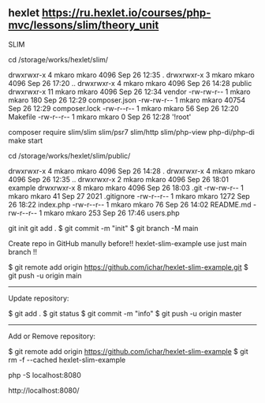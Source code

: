 hexlet
https://ru.hexlet.io/courses/php-mvc/lessons/slim/theory_unit
----------
SLIM

cd /storage/works/hexlet/slim/

drwxrwxr-x  4 mkaro mkaro  4096 Sep 26 12:35  .
drwxrwxr-x  3 mkaro mkaro  4096 Sep 26 17:20  ..
drwxrwxr-x  4 mkaro mkaro  4096 Sep 26 14:28  public
drwxrwxr-x 11 mkaro mkaro  4096 Sep 26 12:34  vendor
-rw-rw-r--  1 mkaro mkaro   180 Sep 26 12:29  composer.json
-rw-rw-r--  1 mkaro mkaro 40754 Sep 26 12:29  composer.lock
-rw-r--r--  1 mkaro mkaro    56 Sep 26 12:20  Makefile
-rw-r--r--  1 mkaro mkaro     0 Sep 26 12:28 '!root'

composer require slim/slim slim/psr7 slim/http slim/php-view php-di/php-di
make start

cd /storage/works/hexlet/slim/public/

drwxrwxr-x 4 mkaro mkaro 4096 Sep 26 14:28 .
drwxrwxr-x 4 mkaro mkaro 4096 Sep 26 12:35 ..
drwxrwxr-x 2 mkaro mkaro 4096 Sep 26 18:01 example
drwxrwxr-x 8 mkaro mkaro 4096 Sep 26 18:03 .git
-rw-rw-r-- 1 mkaro mkaro   41 Sep 27  2021 .gitignore
-rw-r--r-- 1 mkaro mkaro 1272 Sep 26 18:22 index.php
-rw-r--r-- 1 mkaro mkaro   76 Sep 26 14:02 README.md
-rw-r--r-- 1 mkaro mkaro  253 Sep 26 17:46 users.php

git init
git add .
$ git commit -m "init"
$ git branch -M main

Create repo in GitHub manully before!! hexlet-slim-example
use just main branch !!

$ git remote add origin https://github.com/ichar/hexlet-slim-example.git
$ git push -u origin main

---------------------------

Update repository:

$ git add .
$ git status
$ git commit -m "info"
$ git push -u origin master

---------------------------

Add or Remove repository:

$ git remote add origin https://github.com/ichar/hexlet-slim-example
$ git rm -f --cached hexlet-slim-example


php -S localhost:8080

http://localhost:8080/

